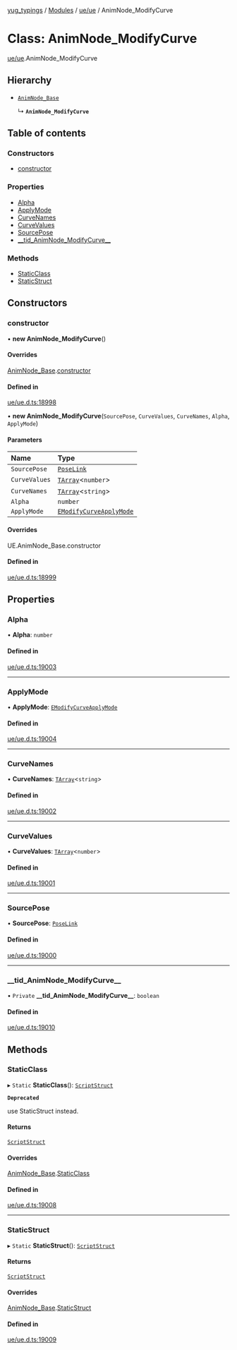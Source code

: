 [yug_typings](../README.md) / [Modules](../modules.md) / [ue/ue](../modules/ue_ue.md) / AnimNode\_ModifyCurve

# Class: AnimNode\_ModifyCurve

[ue/ue](../modules/ue_ue.md).AnimNode_ModifyCurve

## Hierarchy

- [`AnimNode_Base`](ue_ue.AnimNode_Base.md)

  ↳ **`AnimNode_ModifyCurve`**

## Table of contents

### Constructors

- [constructor](ue_ue.AnimNode_ModifyCurve.md#constructor)

### Properties

- [Alpha](ue_ue.AnimNode_ModifyCurve.md#alpha)
- [ApplyMode](ue_ue.AnimNode_ModifyCurve.md#applymode)
- [CurveNames](ue_ue.AnimNode_ModifyCurve.md#curvenames)
- [CurveValues](ue_ue.AnimNode_ModifyCurve.md#curvevalues)
- [SourcePose](ue_ue.AnimNode_ModifyCurve.md#sourcepose)
- [\_\_tid\_AnimNode\_ModifyCurve\_\_](ue_ue.AnimNode_ModifyCurve.md#__tid_animnode_modifycurve__)

### Methods

- [StaticClass](ue_ue.AnimNode_ModifyCurve.md#staticclass)
- [StaticStruct](ue_ue.AnimNode_ModifyCurve.md#staticstruct)

## Constructors

### constructor

• **new AnimNode_ModifyCurve**()

#### Overrides

[AnimNode_Base](ue_ue.AnimNode_Base.md).[constructor](ue_ue.AnimNode_Base.md#constructor)

#### Defined in

[ue/ue.d.ts:18998](https://github.com/YugMetaverse/yug_typings/blob/b7d9b19/ue/ue.d.ts#L18998)

• **new AnimNode_ModifyCurve**(`SourcePose`, `CurveValues`, `CurveNames`, `Alpha`, `ApplyMode`)

#### Parameters

| Name | Type |
| :------ | :------ |
| `SourcePose` | [`PoseLink`](ue_ue.PoseLink.md) |
| `CurveValues` | [`TArray`](../interfaces/ue_puerts.TArray.md)<`number`\> |
| `CurveNames` | [`TArray`](../interfaces/ue_puerts.TArray.md)<`string`\> |
| `Alpha` | `number` |
| `ApplyMode` | [`EModifyCurveApplyMode`](../enums/ue_ue.EModifyCurveApplyMode.md) |

#### Overrides

UE.AnimNode\_Base.constructor

#### Defined in

[ue/ue.d.ts:18999](https://github.com/YugMetaverse/yug_typings/blob/b7d9b19/ue/ue.d.ts#L18999)

## Properties

### Alpha

• **Alpha**: `number`

#### Defined in

[ue/ue.d.ts:19003](https://github.com/YugMetaverse/yug_typings/blob/b7d9b19/ue/ue.d.ts#L19003)

___

### ApplyMode

• **ApplyMode**: [`EModifyCurveApplyMode`](../enums/ue_ue.EModifyCurveApplyMode.md)

#### Defined in

[ue/ue.d.ts:19004](https://github.com/YugMetaverse/yug_typings/blob/b7d9b19/ue/ue.d.ts#L19004)

___

### CurveNames

• **CurveNames**: [`TArray`](../interfaces/ue_puerts.TArray.md)<`string`\>

#### Defined in

[ue/ue.d.ts:19002](https://github.com/YugMetaverse/yug_typings/blob/b7d9b19/ue/ue.d.ts#L19002)

___

### CurveValues

• **CurveValues**: [`TArray`](../interfaces/ue_puerts.TArray.md)<`number`\>

#### Defined in

[ue/ue.d.ts:19001](https://github.com/YugMetaverse/yug_typings/blob/b7d9b19/ue/ue.d.ts#L19001)

___

### SourcePose

• **SourcePose**: [`PoseLink`](ue_ue.PoseLink.md)

#### Defined in

[ue/ue.d.ts:19000](https://github.com/YugMetaverse/yug_typings/blob/b7d9b19/ue/ue.d.ts#L19000)

___

### \_\_tid\_AnimNode\_ModifyCurve\_\_

• `Private` **\_\_tid\_AnimNode\_ModifyCurve\_\_**: `boolean`

#### Defined in

[ue/ue.d.ts:19010](https://github.com/YugMetaverse/yug_typings/blob/b7d9b19/ue/ue.d.ts#L19010)

## Methods

### StaticClass

▸ `Static` **StaticClass**(): [`ScriptStruct`](ue_ue.ScriptStruct.md)

**`Deprecated`**

use StaticStruct instead.

#### Returns

[`ScriptStruct`](ue_ue.ScriptStruct.md)

#### Overrides

[AnimNode_Base](ue_ue.AnimNode_Base.md).[StaticClass](ue_ue.AnimNode_Base.md#staticclass)

#### Defined in

[ue/ue.d.ts:19008](https://github.com/YugMetaverse/yug_typings/blob/b7d9b19/ue/ue.d.ts#L19008)

___

### StaticStruct

▸ `Static` **StaticStruct**(): [`ScriptStruct`](ue_ue.ScriptStruct.md)

#### Returns

[`ScriptStruct`](ue_ue.ScriptStruct.md)

#### Overrides

[AnimNode_Base](ue_ue.AnimNode_Base.md).[StaticStruct](ue_ue.AnimNode_Base.md#staticstruct)

#### Defined in

[ue/ue.d.ts:19009](https://github.com/YugMetaverse/yug_typings/blob/b7d9b19/ue/ue.d.ts#L19009)
